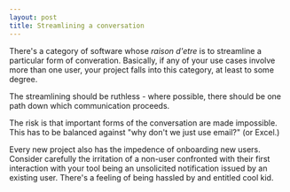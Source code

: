 ```yaml
---
layout: post
title: Streamlining a conversation
---
```

There's a category of software
whose _raison d'etre_
is to streamline a particular form of converation.
Basically, if any of your use cases
involve more than one user,
your project falls into this category,
at least to some degree.

The streamlining should be ruthless -
where possible, there should be one path down which communication proceeds.

The risk is that important forms of the conversation are made impossible.
This has to be balanced against
"why don't we just use email?"
(or Excel.)

Every new project
also has the impedence of
onboarding new users.
Consider carefully the irritation
of a non-user confronted with
their first interaction with your tool
being an unsolicited notification
issued by an existing user.
There's a feeling of being hassled by
and entitled cool kid.
